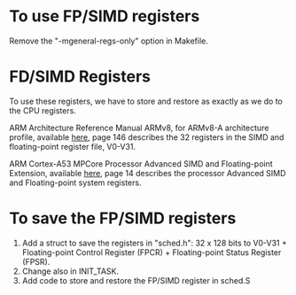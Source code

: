 # To use FP/SIMD registers

Remove the "-mgeneral-regs-only" option in Makefile.

# FD/SIMD Registers

To use these registers, we have to store and restore as exactly as we do to the CPU registers.

ARM Architecture Reference Manual ARMv8, for ARMv8-A architecture profile, available [here](https://developer.arm.com/docs/ddi0487/latest/arm-architecture-reference-manual-armv8-for-armv8-a-architecture-profile), page 146 describes the 32 registers in the SIMD and floating-point register file, V0-V31.

ARM Cortex-A53 MPCore Processor Advanced SIMD and Floating-point Extension, available [here](http://infocenter.arm.com/help/topic/com.arm.doc.ddi0502e/DDI0502E_cortex_a53_fpu_r0p3_trm.pdf), page 14 describes the processor Advanced SIMD and Floating-point system registers.

# To save the FP/SIMD registers

1. Add a struct to save the registers in "sched.h": 32 x 128 bits to V0-V31 + Floating-point Control Register (FPCR) + Floating-point Status Register (FPSR).
1. Change also in INIT_TASK.
1. Add code to store and restore the FP/SIMD register in sched.S


